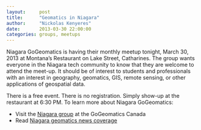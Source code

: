 ```yaml
---
layout:     post
title:      "Geomatics in Niagara"
author:     "Nickolas Kenyeres"
date:       2013-03-30 22:00:00
categories: groups, meetups
---
```


Niagara GoGeomatics is having their monthly meetup tonight, March 30, 2013 at Montana’s Restaurant on Lake Street,
Catharines. The group wants everyone in the Niagara tech community to know that they are welcome to attend the meet-up.
 It should be of interest to students and professionals with an interest in geography, geomatics, GIS, remote sensing,
 or other applications of geospatial data.

There is a free event. There is no registration. Simply show-up at the restaurant at 6:30 PM. To learn more about
Niagara GoGeomatics:

* Visit the [Niagara group](http://www.gogeomatics.ca/magazine/groups/niagara) at the GoGeomatics Canada
* Read [Niagara geomatics news coverage](http://www.gogeomatics.ca/magazine/tag/niagara)